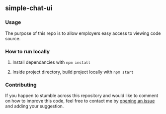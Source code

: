 ## simple-chat-ui

### Usage

The purpose of this repo is to allow employers easy access to viewing code source.

### How to run locally

1. Install dependancies with `npm install`

2. Inside project directory, build project locally with `npm start`


### Contributing

If you happen to stumble across this repository and would like to comment on how to improve this code, feel free to contact me by [opening an issue](https://github.com/iamwillow/simple-chat-ui/issues/new) and adding your suggestion. 
